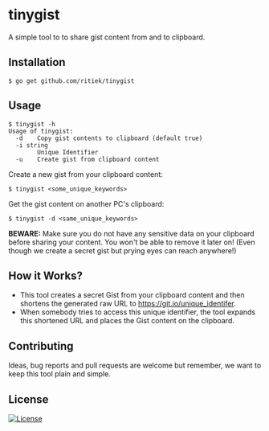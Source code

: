 # tinygist

A simple tool to to share gist content from and to clipboard.

## Installation

```
$ go get github.com/ritiek/tinygist
```

## Usage

```
$ tinygist -h
Usage of tinygist:
  -d    Copy gist contents to clipboard (default true)
  -i string
        Unique Identifier
  -u    Create gist from clipboard content
```

Create a new gist from your clipboard content:
```
$ tinygist <some_unique_keywords>
```

Get the gist content on another PC's clipboard:
```
$ tinygist -d <same_unique_keywords>
```

**BEWARE:** Make sure you do not have any sensitive data on your clipboard
before sharing your content. You won't be able to remove it later on!
(Even though we create a secret gist but prying eyes can reach anywhere!)

## How it Works?

- This tool creates a secret Gist from your clipboard content and then
shortens the generated raw URL to https://git.io/unique_identifer.
- When somebody tries to access this unique identifier, the tool
expands this shortened URL and places the Gist content on the clipboard.

## Contributing

Ideas, bug reports and pull requests are welcome but remember, we want
to keep this tool plain and simple.

## License

[![License](https://img.shields.io/github/license/ritiek/tinygist.svg)](https://github.com/ritiek/tinygist/blob/golang/LICENSE)
